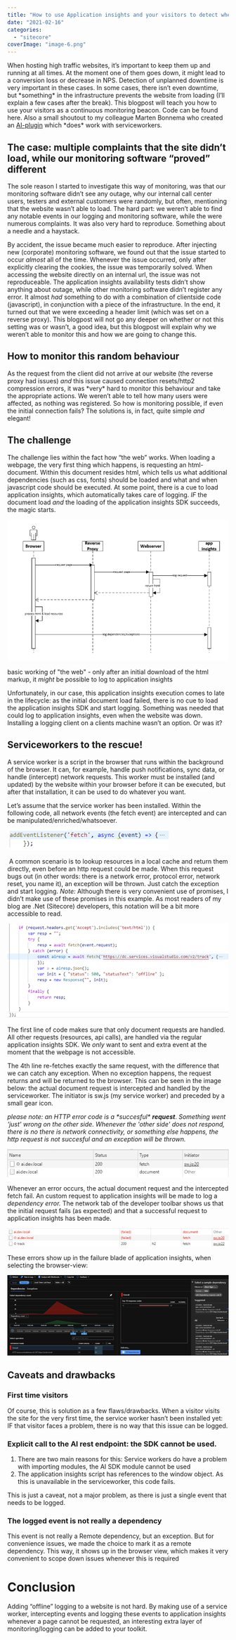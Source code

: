 ```yaml
---
title: "How to use Application insights and your visitors to detect when your site is offline"
date: "2021-02-16"
categories: 
  - "sitecore"
coverImage: "image-6.png"
---
```


When hosting high traffic websites, it’s important to keep them up and running at all times. At the moment one of them goes down, it might lead to a conversion loss or decrease in NPS. Detection of unplanned downtime is very important in these cases. In some cases, there isn’t even downtime, but \*something\* in the infrastructure prevents the website from loading (I’ll explain a few cases after the break). This blogpost will teach you how to use your visitors as a continuous monitoring beacon. Code can be found here. Also a small shoutout to my colleague Marten Bonnema who created an [AI-plugin](https://github.com/Pkiri/pwa-ai) which \*does\* work with serviceworkers.

## The case: multiple complaints that the site didn’t load, while our monitoring software “proved” different

The sole reason I started to investigate this way of monitoring, was that our monitoring software didn’t see any outage, why our internal call center users, testers and external customers were randomly, but often, mentioning that the website wasn’t able to load. The hard part: we weren’t able to find any notable events in our logging and monitoring software, while the were numerous complaints. It was also very hard to reproduce. Something about a needle and a haystack.

By accident, the issue became much easier to reproduce. After injecting new (corporate) monitoring software, we found out that the issue started to occur _almost_ all of the time. Whenever the issue occurred, only after explicitly clearing the cookies, the issue was temporarily solved. When accessing the website directly on an internal url, the issue was not reproduceable. The application insights availability tests didn’t show anything about outage, while other monitoring software didn’t register any error. It almost _had_ something to do with a combination of clientside code (javascript), in conjunction with a piece of the infrastructure. In the end, it turned out that we were exceeding a header limit (which was set on a reverse proxy). This blogpost will not go any deeper on whether or not this setting was or wasn’t, a good idea, but this blogpost will explain why we weren’t able to monitor this and how we are going to change this.

## How to monitor this random behaviour

As the request from the client did not arrive at our website (the reverse proxy had issues) _and_ this issue caused connection resets/http2 compression errors, it was \*very\* hard to monitor this behaviour and take the appropriate actions. We weren’t able to tell how many users were affected, as nothing was registered. So how is monitoring possible, if even the initial connection fails? The solutions is, in fact, quite simple _and_ elegant!

## The challenge

The challenge lies within the fact how “the web” works. When loading a webpage, the very first thing which happens, is requesting an html-document. Within this document resides html, which tells us what additional dependencies (such as css, fonts) should be loaded and what and when javascript code should be executed. At some point, there is a cue to load application insights, which automatically takes care of logging. _IF_ the document load _and_ the loading of the application insights SDK succeeds, the magic starts.

![](images/image.png)

basic working of "the web" - only after an initial download of the html markup, it _might_ be possible to log to application insights

Unfortunately, in our case, this application insights execution comes to late in the lifecycle: as the initial document load failed, there is no cue to load the application insights SDK and start logging. Something was needed that could log to application insights, even when the website was down. Installing a logging client on a clients machine wasn’t an option. Or was it?

## Serviceworkers to the rescue!

A service worker is a script in the browser that runs within the background of the browser. It can, for example, handle push notifications, sync data, or handle (intercept) network requests. This worker must be installed (and updated) by the website within your browser before it can be executed, but after that installation, it can be used to do whatever you want.

Let’s assume that the service worker has been installed. Within the following code, all network events (the fetch event) are intercepted and can be manipulated/enriched/whatsoever.

![](images/image-1.png)

 A common scenario is to lookup resources in a local cache and return them directly, even before an http request could be made. When this request bugs out (in other words: there is a network error, protocol error, network reset, you name it), an exception will be thrown. Just catch the exception and start logging. _Note:_ Although there is very convenient use of promises, I didn’t make use of these promises in this example. As most readers of my blog are .Net (Sitecore) developers, this notation will be a bit more accessible to read.

![](images/image-2.png)

The first line of code makes sure that only document requests are handled. All other requests (resources, api calls), are handled via the regular application insights SDK. We _only_ want to sent and extra event at the moment that the webpage is not accessible.

The 4th line re-fetches exactly the same request, with the difference that we can catch any exception. When no exception happens, the request returns and will be returned to the browser. This can be seen in the image below: the actual document request is intercepted and handled by the serviceworker. The initiator is sw.js (my service worker) and preceded by a small gear icon.

_please note: an HTTP error code is a \*succesful\* **request**_. _Something went 'just' wrong on the other side. Whenever the 'other side' does not respond, there is no there is network connectivity, or something else happens, the http request is not succesful and an exception will be thrown._

![](images/image-3.png)

Whenever an error occurs, the actual document request and the intercepted fetch fail. An custom request to application insights will be made to log a _dependency error._ The network tab of the developer toolbar shows us that the initial request fails (as expected) and that a successful request to application insights has been made.

![](images/image-4.png)

These errors show up in the failure blade of application insights, when selecting the browser-view:

![](images/image-5.png)

## Caveats and drawbacks

### First time visitors

Of course, this is solution as a few flaws/drawbacks. When a visitor visits the site for the very first time, the service worker hasn’t been installed yet: IF that visitor faces a problem, there is no way that this issue can be logged.

### Explicit call to the AI rest endpoint: the SDK cannot be used.

1. There are two main reasons for this: Service workers do have a problem with importing modules, the AI SDK module cannot be used
2. The application insights script has references to the window object. As this is unavailable in the serviceworker, this code fails.

This is just a caveat, not a major problem, as there is just a single event that needs to be logged.

### The logged event is not really a dependency

This event is not really a Remote dependency, but an exception. But for convenience issues, we made the choice to mark it as a remote dependency. This way, it shows up in the browser view, which makes it very convenient to scope down issues whenever this is required

# Conclusion

Adding “offline” logging to a website is not hard. By making use of a service worker, intercepting events and logging these events to application insights whenever a page cannot be requested, an interesting extra layer of monitoring/logging can be added to your toolkit.
